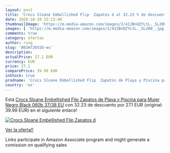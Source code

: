 ```yaml
---
layout: post
title: 'Crocs Sloane Embellished Flip  Zapatos d al 32.23 % de descuento'
date: 2020-10-20 15:13:49
thumbnailImage: 'https://m.media-amazon.com/images/I/412BnQZYLtL._SL200_.jpg'
images: [ 'https://m.media-amazon.com/images/I/412BnQZYLtL._SL200_.jpg' ]
comments: true
category: ofertas
author: ring
slug: 'B01H726V2O-es'
description:
actualPrice: 27.1 EUR
currency: EUR
price: 27.1
comparePrice: 39.99 EUR
inStock: true
prodname: 'Crocs Sloane Embellished Flip  Zapatos de Playa y Piscina para Mujer  Negro  Black 060b   37/38 EU'
country: 'es'
---
```


Está [Crocs Sloane Embellished Flip  Zapatos de Playa y Piscina para Mujer  Negro  Black 060b   37/38 EU](https://www.amazon.es/dp/B01H726V2O/?tag=tolees-21) con 32.23 de descuento por 27.1 EUR (original: 39.99 EUR) en el siguiente enlace!

[![Crocs Sloane Embellished Flip  Zapatos d](https://m.media-amazon.com/images/I/412BnQZYLtL._SL200_.jpg)](https://www.amazon.es/dp/B01H726V2O/?tag=tolees-21)

[Ver la oferta!!](https://www.amazon.es/dp/B01H726V2O/?tag=tolees-21)

Links participate in Amazon Associate program and might generate a comission on qualifying sales


